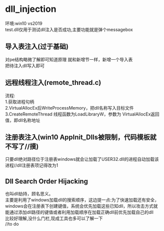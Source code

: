 # dll_injection  
环境:win10 vs2019  
test.dll仅用于测试dll注入是否成功,主要功能就是弹个messagebox  
## 导入表注入(过于基础)  
对pe结构略微了解即可知道原理
就和新增节一样，新增一个导入表  
把待注入dll写入即可  
## 远程线程注入(remote_thread.c)  
流程:  
1.获取进程句柄  
2.VirtualAllocEx后WriteProcessMemory，把dll名称写入目标文件  
3.CreateRemoteThread 线程函数为LoadLibraryW，参数为 VirtualAllocEx返回值，即dll名称地址  
## 注册表注入(win10 AppInit_Dlls被限制，代码模板就不写了//摸)  
只要dll绝对路径位于注册表windows就会让加载了USER32.dll的进程自动加载该进程//dll注册表项记得改为1  
## Dll Search Order Hijacking  
也叫dll劫持，顾名思义。  
主要是利用了windows加载dll的搜索顺序，这边提一点:为了快速加载还有安全，windows会在注册表下创建键值，系统会优先加载这些已知dll，所以攻击方式就能通过添加dll路径的键值或者利用加载顺序在加载正确dll前优先加载自己的dll  
比较好理解,没什么门栏,现成工具也多可以了解一下  
//to do  
